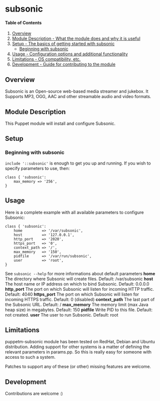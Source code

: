 # subsonic

#### Table of Contents

1. [Overview](#overview)
2. [Module Description - What the module does and why it is useful](#module-description)
3. [Setup - The basics of getting started with subsonic](#setup)
    * [Beginning with subsonic](#beginning-with-subsonic)
4. [Usage - Configuration options and additional functionality](#usage)
5. [Limitations - OS compatibility, etc.](#limitations)
6. [Development - Guide for contributing to the module](#development)

## Overview

Subsonic is an Open-source web-based media streamer and jukebox. It Supports 
MP3, OGG, AAC and other streamable audio and video formats.

## Module Description

This Puppet module will install and configure Subsonic.

## Setup

### Beginning with subsonic

`include '::subsonic'` is enough to get you up and running. If you wish to 
specify parameters to use, then:
```puppet
class { 'subsonic':
    max_memory => '256',
}
```

## Usage

Here is a complete example with all available parameters to configure Subsonic:
```puppet
class { 'subsonic':
    home         => '/var/subsonic',
    host         => '127.0.0.1',
    http_port    => '2020',
    https_port   => '0',
    context_path => '/',
    max_memory   => '150',
    pidfile      => '/var/run/subsonic',
    user         => 'root',
}
```

See `subsonic --help` for more informations about default parameters
**home** The directory where Subsonic will create files. Default: /var/subsonic
**host** The host name or IP address on which to bind Subsonic. Default: 0.0.0.0
**http_port** The port on which Subsonic will listen for incoming HTTP traffic. Default: 4040
**https_port** The port on which Subsonic will listen for incoming HTTPS traffic. Default: 0 (disabled)
**context_path** The last part of the Subsonic URL. Default: /
**max_memory** The memory limit (max Java heap size) in megabytes. Default: 150
**pidfile** Write PID to this file. Default: not created.
**user** The user to run Subsonic. Default: root

## Limitations

puppetm-subsonic module has been tested on RedHat, Debian and Ubuntu 
distribution. Adding support for other systems is a matter of defining the 
relevant parameters in params.pp. So this is really easy for someone with access
 to such a system.

Patches to support any of these (or other) missing features are welcome.

## Development

Contributions are welcome :)
